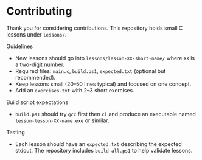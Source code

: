 # Contributing

Thank you for considering contributions. This repository holds small C lessons under `lessons/`.

Guidelines
- New lessons should go into `lessons/lesson-XX-short-name/` where `XX` is a two-digit number.
- Required files: `main.c`, `build.ps1`, `expected.txt` (optional but recommended).
- Keep lessons small (20–50 lines typical) and focused on one concept.
- Add an `exercises.txt` with 2–3 short exercises.

Build script expectations
- `build.ps1` should try `gcc` first then `cl` and produce an executable named `lesson-lesson-XX-name.exe` or similar.

Testing
- Each lesson should have an `expected.txt` describing the expected stdout. The repository includes `build-all.ps1` to help validate lessons.
